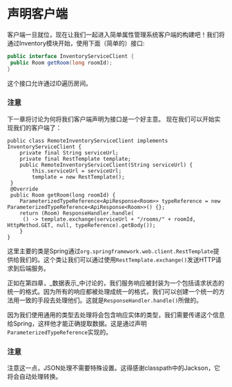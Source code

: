 # 声明客户端

客户端一旦就位，现在让我们一起进入简单属性管理系统客户端的构建吧！我们将通过Inventory模块开始，使用下面（简单的）接口:

```java
public interface InventoryServiceClient {    
 public Room getRoom(long roomId); 
}
```

这个接口允许通过ID遍历房间。


### 注意

下一章将讨论为何将我们客户端声明为接口是一个好主意。
现在我们可以开始实现我们的客户端了：
```
public class RemoteInventoryServiceClient implements InventoryServiceClient {
    private final String serviceUrl;    
    private final RestTemplate template;
    public RemoteInventoryServiceClient(String serviceUrl) {        
        this.serviceUrl = serviceUrl;        
        template = new RestTemplate();    
 }
 @Override    
 public Room getRoom(long roomId) {        
    ParameterizedTypeReference<ApiResponse<Room>> typeReference = new ParameterizedTypeReference<ApiResponse<Room>>() {};
    return (Room) ResponseHandler.handle(            
     () -> template.exchange(serviceUrl + "/rooms/" + roomId, HttpMethod.GET, null, typeReference).getBody());    
    } 
}
```

这里主要的类是Spring通过`org.springframework.web.client.RestTemplate`提供给我们的。这个类让我们可以通过使用`RestTemplate.exchange()`发送HTTP请求到后端服务。

正如在第四章，_数据表示_中讨论的，我们服务响应被封装为一个包括请求状态的统一的格式。因为所有的响应都被处理成统一的格式，我们可以创建一个统一的方法用一致的手段去处理他们。这就是`ResponseHandler.handle()`所做的。

因为我们使用通用的类型去处理将会包含响应实体的类型，我们需要传递这个信息给Spring，这样他才能正确提取数据。这是通过声明`ParameterizedTypeReference`实现的。

### 注意
注意这一点，JSON处理不需要特殊设置。这得感谢classpath中的Jackson，它将会自动处理转换。